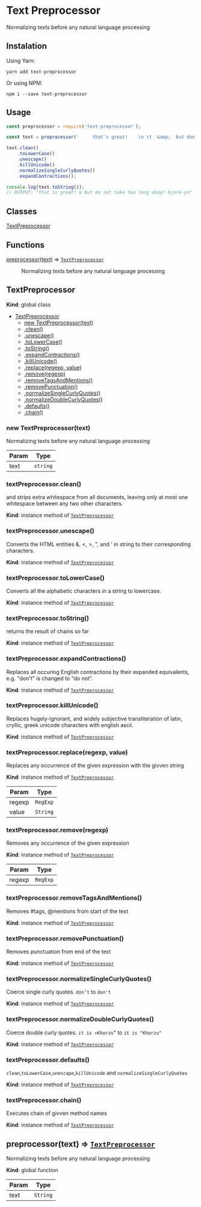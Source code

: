 # Text Preprocessor
Normalizing texts before any natural language processing

## Instalation
Using Yarn:
```
yarn add text-preprocessor
```
Or using NPM:
```
npm i --save text-preprocessor
```

## Usage

```javascript
const preprocessor = require('text-preprocessor');

const text = preprocessor('     that`s great!    \n \t  &amp;  but don’t take too long okay?   \n bjŏȒk—Ɏó ');

text.clean()
    .toLowerCase()
    .unescape()
    .killUnicode()
    .normalizeSingleCurlyQuotes()
    .expandContractions();

console.log(text.toString());
// OUTPUT: "that is great! & but do not take too long okay? bjork-yo"
```

## Classes

<dl>
<dt><a href="#TextPreprocessor">TextPreprocessor</a></dt>
<dd></dd>
</dl>

## Functions

<dl>
<dt><a href="#preprocessor">preprocessor(text)</a> ⇒ <code><a href="#TextPreprocessor">TextPreprocessor</a></code></dt>
<dd><p>Normalizing texts before any natural language processing</p>
</dd>
</dl>

<a name="TextPreprocessor"></a>

## TextPreprocessor
**Kind**: global class

* [TextPreprocessor](#TextPreprocessor)
    * [new TextPreprocessor(text)](#new_TextPreprocessor_new)
    * [.clean()](#TextPreprocessor+clean)
    * [.unescape()](#TextPreprocessor+unescape)
    * [.toLowerCase()](#TextPreprocessor+toLowerCase)
    * [.toString()](#TextPreprocessor+toString)
    * [.expandContractions()](#TextPreprocessor+expandContractions)
    * [.killUnicode()](#TextPreprocessor+killUnicode)
    * [.replace(regexp, value)](#TextPreprocessor+replace)
    * [.remove(regexp)](#TextPreprocessor+remove)
    * [.removeTagsAndMentions()](#TextPreprocessor+removeTagsAndMentions)
    * [.removePunctuation()](#TextPreprocessor+removePunctuation)
    * [.normalizeSingleCurlyQuotes()](#TextPreprocessor+normalizeSingleCurlyQuotes)
    * [.normalizeDoubleCurlyQuotes()](#TextPreprocessor+normalizeDoubleCurlyQuotes)
    * [.defaults()](#TextPreprocessor+defaults)
    * [.chain()](#TextPreprocessor+chain)

<a name="new_TextPreprocessor_new"></a>

### new TextPreprocessor(text)
Normalizing texts before any natural language processing


| Param | Type |
| --- | --- |
| text | <code>string</code> |

<a name="TextPreprocessor+clean"></a>

### textPreprocessor.clean()
and strips extra whitespace from all documents, leaving only at most one whitespace between any two other characters.

**Kind**: instance method of [<code>TextPreprocessor</code>](#TextPreprocessor)
<a name="TextPreprocessor+unescape"></a>

### textPreprocessor.unescape()
Converts the HTML entities &amp;, &lt;, &gt;, &quot;, and &#39; in string to their corresponding characters.

**Kind**: instance method of [<code>TextPreprocessor</code>](#TextPreprocessor)
<a name="TextPreprocessor+toLowerCase"></a>

### textPreprocessor.toLowerCase()
Converts all the alphabetic characters in a string to lowercase.

**Kind**: instance method of [<code>TextPreprocessor</code>](#TextPreprocessor)
<a name="TextPreprocessor+toString"></a>

### textPreprocessor.toString()
returns the result of chains so far

**Kind**: instance method of [<code>TextPreprocessor</code>](#TextPreprocessor)
<a name="TextPreprocessor+expandContractions"></a>

### textPreprocessor.expandContractions()
Replaces all occuring English contractions by their expanded equivalents, e.g. "don't" is changed to "do not".

**Kind**: instance method of [<code>TextPreprocessor</code>](#TextPreprocessor)
<a name="TextPreprocessor+killUnicode"></a>

### textPreprocessor.killUnicode()
Replaces hugely-ignorant, and widely subjective transliteration of latin, cryllic, greek unicode characters with english ascii.

**Kind**: instance method of [<code>TextPreprocessor</code>](#TextPreprocessor)
<a name="TextPreprocessor+replace"></a>

### textPreprocessor.replace(regexp, value)
Replaces any occurrence of the given expression with the givven string

**Kind**: instance method of [<code>TextPreprocessor</code>](#TextPreprocessor)

| Param | Type |
| --- | --- |
| regexp | <code>RegExp</code> |
| value | <code>String</code> |

<a name="TextPreprocessor+remove"></a>

### textPreprocessor.remove(regexp)
Removes any occurrence of the given expression

**Kind**: instance method of [<code>TextPreprocessor</code>](#TextPreprocessor)

| Param | Type |
| --- | --- |
| regexp | <code>RegExp</code> |

<a name="TextPreprocessor+removeTagsAndMentions"></a>

### textPreprocessor.removeTagsAndMentions()
Removes #tags, @mentions from start of the text

**Kind**: instance method of [<code>TextPreprocessor</code>](#TextPreprocessor)
<a name="TextPreprocessor+removePunctuation"></a>

### textPreprocessor.removePunctuation()
Removes punctuation from end of the text

**Kind**: instance method of [<code>TextPreprocessor</code>](#TextPreprocessor)
<a name="TextPreprocessor+normalizeSingleCurlyQuotes"></a>

### textPreprocessor.normalizeSingleCurlyQuotes()
Coerce single curly quotes. `don’t` to `don't`

**Kind**: instance method of [<code>TextPreprocessor</code>](#TextPreprocessor)
<a name="TextPreprocessor+normalizeDoubleCurlyQuotes"></a>

### textPreprocessor.normalizeDoubleCurlyQuotes()
Coerce double curly quotes. `it is «Khorzu”` to `it is "Khorzu"`

**Kind**: instance method of [<code>TextPreprocessor</code>](#TextPreprocessor)
<a name="TextPreprocessor+defaults"></a>

### textPreprocessor.defaults()
`clean`,`toLowerCase`,`unescape`,`killUnicode` and `normalizeSingleCurlyQuotes`

**Kind**: instance method of [<code>TextPreprocessor</code>](#TextPreprocessor)
<a name="TextPreprocessor+chain"></a>

### textPreprocessor.chain()
Executes chain of givven method names

**Kind**: instance method of [<code>TextPreprocessor</code>](#TextPreprocessor)
<a name="preprocessor"></a>

## preprocessor(text) ⇒ [<code>TextPreprocessor</code>](#TextPreprocessor)
Normalizing texts before any natural language processing

**Kind**: global function

| Param | Type |
| --- | --- |
| text | <code>String</code> |


